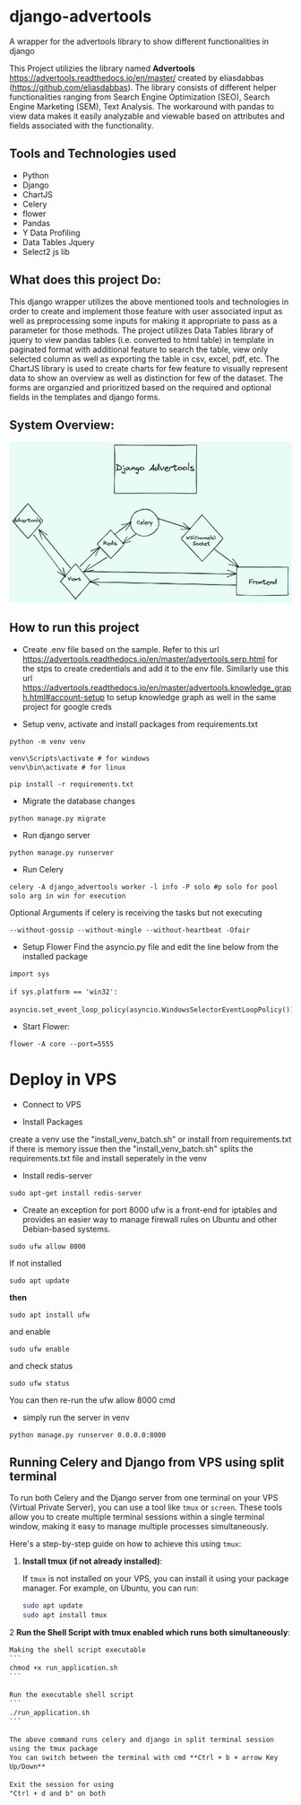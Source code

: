 # django-advertools

A wrapper for the advertools library to show different functionalities in django

This Project utilizies the library named **Advertools** https://advertools.readthedocs.io/en/master/ created by eliasdabbas (https://github.com/eliasdabbas). The library consists of different helper functionalities ranging from Search Engine Optimization (SEO), Search Engine Marketing (SEM), Text Analysis. The workaround with pandas to view data makes it easily analyzable and viewable based on attributes and fields associated with the functionality.

## Tools and Technologies used

- Python
- Django
- ChartJS
- Celery
- flower
- Pandas
- Y Data Profiling
- Data Tables Jquery
- Select2 js lib

## What does this project Do:

This django wrapper utilizes the above mentioned tools and technologies in order to create and implement those feature with user associated input as well as preprocessing some inputs for making it appropriate to pass as a parameter for those methods. The project utilizes Data Tables library of jquery to view pandas tables (i.e. converted to html table) in template in paginated format with additional feature to search the table, view only selected column as well as exporting the table in csv, excel, pdf, etc. The ChartJS library is used to create charts for few feature to visually represent data to show an overview as well as distinction for few of the dataset. The forms are organzied and prioritized based on the required and optional fields in the templates and django forms.

## System Overview:

![plot](./sysdesign.png)

## How to run this project

- Create .env file based on the sample.
  Refer to this url https://advertools.readthedocs.io/en/master/advertools.serp.html for the stps to create credentials and add it to the env file.
  Similarly use this url https://advertools.readthedocs.io/en/master/advertools.knowledge_graph.html#account-setup to setup knowledge graph as well in the same project for google creds

- Setup venv, activate and install packages from requirements.txt

```
python -m venv venv
```

```
venv\Scripts\activate # for windows
venv\bin\activate # for linux
```

```
pip install -r requirements.txt
```

- Migrate the database changes

```
python manage.py migrate
```

- Run django server

```
python manage.py runserver
```

- Run Celery

```
celery -A django_advertools worker -l info -P solo #p solo for pool solo arg in win for execution
```

Optional Arguments if celery is receiving the tasks but not executing

```
--without-gossip --without-mingle --without-heartbeat -Ofair
```

- Setup Flower
  Find the asyncio.py file and edit the line below from the installed package

```
import sys

if sys.platform == 'win32':
    asyncio.set_event_loop_policy(asyncio.WindowsSelectorEventLoopPolicy())
```

- Start Flower:

```
flower -A core --port=5555
```

# Deploy in VPS

- Connect to VPS


- Install Packages

create a venv
use the "install_venv_batch.sh" or install from requirements.txt
if there is memory issue then the "install_venv_batch.sh" splits the requirements.txt file and install seperately in the venv

- Install redis-server

```
sudo apt-get install redis-server
```

- Create an exception for port 8000
ufw is a front-end for iptables and provides an easier way to manage firewall rules on Ubuntu and other Debian-based systems.
```
sudo ufw allow 8000
```
If not installed 
```
sudo apt update
```
**then**
```
sudo apt install ufw
```
and enable
```
sudo ufw enable
```
and check status
```
sudo ufw status
```
You can then re-run the ufw allow 8000 cmd


- simply run the server in venv 
```
python manage.py runserver 0.0.0.0:8000
```

## Running Celery and Django from VPS using split terminal

To run both Celery and the Django server from one terminal on your VPS (Virtual Private Server), you can use a tool like `tmux` or `screen`. These tools allow you to create multiple terminal sessions within a single terminal window, making it easy to manage multiple processes simultaneously.

Here's a step-by-step guide on how to achieve this using `tmux`:

1. **Install tmux (if not already installed)**:

   If `tmux` is not installed on your VPS, you can install it using your package manager. For example, on Ubuntu, you can run:

   ```bash
   sudo apt update
   sudo apt install tmux
   ```

2 **Run the Shell Script with tmux enabled which runs both simultaneously**:

    Making the shell script executable 
    ```
    chmod +x run_application.sh
    ```

    Run the executable shell script
    ```
    ./run_application.sh
    ```

    The above command runs celery and django in split terminal session using the tmux package
    You can switch between the terminal with cmd **Ctrl + b + arrow Key Up/Down**
    
    Exit the session for using
    "Ctrl + d and b" on both 
